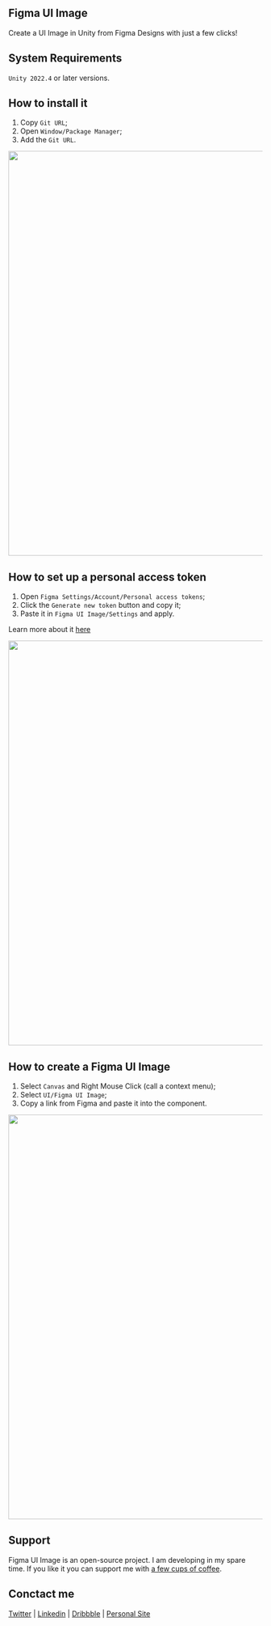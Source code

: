## Figma UI Image
Create a UI Image in Unity from Figma Designs with just a few clicks!

## System Requirements
`Unity 2022.4` or later versions.

## How to install it
1. Copy `Git URL`;
2. Open `Window/Package Manager`;
3. Add the `Git URL`.

<img src="http://frolovoleg.ru/figma-ui-image/how_to_install.gif" width="800">

## How to set up a personal access token
1. Open `Figma Settings/Account/Personal access tokens`;
2. Click the `Generate new token` button and copy it;
3. Paste it in `Figma UI Image/Settings` and apply.

Learn more about it [here](https://www.figma.com/developers/api#access-tokens)

<img src="http://frolovoleg.ru/figma-ui-image/access.png" width="800">

## How to create a Figma UI Image
1. Select `Canvas` and Right Mouse Click (call a context menu);
2. Select `UI/Figma UI Image`;
3. Copy a link from Figma and paste it into the component.

<img src="http://frolovoleg.ru/figma-ui-image/how_to_add_figma_ui_image.gif" width="800">

## Support
Figma UI Image is an open-source project.  I am developing in my spare time. If you like it you can support me with [a few cups of coffee](https://www.buymeacoffee.com/volorf).


## Conctact me
[Twitter](https://www.twitter.com/volorf) | [Linkedin](https://www.linkedin.com/in/oleg-frolov-6a6a4752/) | [Dribbble](https://dribbble.com/Volorf) | [Personal Site](https://olegfrolov.design/)
